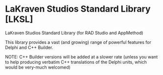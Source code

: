 LaKraven Studios Standard Library [LKSL]
====

LaKraven Studios Standard Library (for RAD Studio and AppMethod)

This library provides a vast (and growing) range of powerful features for Delphi and C++ Builder.

NOTE: C++ Builder versions will be added at a slower rate (unless you want to help producing verbatim C++ translations of the Delphi units, which would be very-much welcomed)
